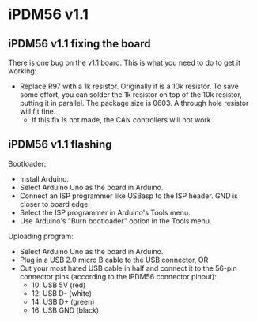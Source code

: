 iPDM56 v1.1
===========

iPDM56 v1.1 fixing the board
----------------------------

There is one bug on the v1.1 board. This is what you need to do to get it
working:
- Replace R97 with a 1k resistor. Originally it is a 10k resistor. To save some
  effort, you can solder the 1k resistor on top of the 10k resistor, putting it
  in parallel. The package size is 0603. A through hole resistor will fit fine.
    - If this fix is not made, the CAN controllers will not work.


iPDM56 v1.1 flashing
--------------------

Bootloader:
- Install Arduino.
- Select Arduino Uno as the board in Arduino.
- Connect an ISP programmer like USBasp to the ISP header. GND is closer to board edge.
- Select the ISP programmer in Arduino's Tools menu.
- Use Arduino's "Burn bootloader" option in the Tools menu.

Uploading program:
- Select Arduino Uno as the board in Arduino.
- Plug in a USB 2.0 micro B cable to the USB connector, OR
- Cut your most hated USB cable in half and connect it to the 56-pin connector pins (according to the iPDM56 connector pinout):
	- 10: USB 5V  (red)
	- 12: USB D-  (white)
	- 14: USB D+  (green)
	- 16: USB GND (black)

